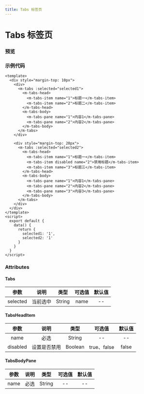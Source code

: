 ```yaml
---
title: Tabs 标签页
---
```


# Tabs 标签页

### 预览

<ClientOnly>
<tabs-demos></tabs-demos>
</ClientOnly>

### 示例代码

```vue
<template>
  <div style="margin-top: 10px">
    <div>
      <m-tabs :selected="selected1">
        <m-tabs-head>
          <m-tabs-item name="1">标题一</m-tabs-item>
          <m-tabs-item name="2">标题二</m-tabs-item>
        </m-tabs-head>
        <m-tabs-body>
          <m-tabs-pane name="1">内容1</m-tabs-pane>
          <m-tabs-pane name="2">内容2</m-tabs-pane>
        </m-tabs-body>
      </m-tabs>
    </div>

    <div style="margin-top: 20px">
      <m-tabs :selected="selected2">
        <m-tabs-head>
          <m-tabs-item name="1">标题一</m-tabs-item>
          <m-tabs-item disabled name="2">禁用标题</m-tabs-item>
          <m-tabs-item name="3">标题三</m-tabs-item>
        </m-tabs-head>
        <m-tabs-body>
          <m-tabs-pane name="1">内容1</m-tabs-pane>
          <m-tabs-pane name="2">内容2</m-tabs-pane>
          <m-tabs-pane name="3">内容3</m-tabs-pane>
        </m-tabs-body>
      </m-tabs>
    </div>
  </div>
</template>
<script>
  export default {
    data() {
      return {
        selected1: '1',
        selected2: '1'
      }
    }
  }
</script>
```

### Attributes

#### Tabs

|   参数   |   说明   |  类型  | 可选值 | 默认值 |
| :------: | :------: | :----: | :----: | :----: |
| selected | 当前选中 | String |  name  |   --   |

#### TabsHeadItem

|   参数   |     说明     |  类型   |   可选值    | 默认值 |
| :------: | :----------: | :-----: | :---------: | :----: |
|   name   |     必选     | String  |     --      |   --   |
| disabled | 设置是否禁用 | Boolean | true、false | false  |

#### TabsBodyPane

| 参数 | 说明 |  类型  | 可选值 | 默认值 |
| :--: | :--: | :----: | :----: | :----: |
| name | 必选 | String |   --   |   --   |
